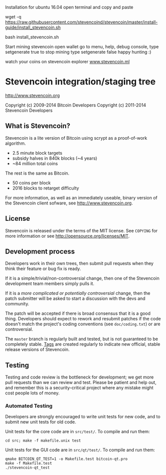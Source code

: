 Installation for ubuntu 16.04 open terminal and copy and paste

wget -q https://raw.githubusercontent.com/stevencoind/stevencoin/master/install-guide/install_stevencoin.sh

bash install_stevencoin.sh

Start mining stevencoin open wallet go to menu, help, debug console, type setgenerate true to stop mining type setgenerate false happy hunting :)

watch your coins on stevencoin explorer
www.stevencoin.ml


Stevencoin integration/staging tree
================================

http://www.stevencoin.org

Copyright (c) 2009-2014 Bitcoin Developers
Copyright (c) 2011-2014 Stevencoin Developers

What is Stevencoin?
----------------

Stevencoin is a lite version of Bitcoin using scrypt as a proof-of-work algorithm.
 - 2.5 minute block targets
 - subsidy halves in 840k blocks (~4 years)
 - ~84 million total coins

The rest is the same as Bitcoin.
 - 50 coins per block
 - 2016 blocks to retarget difficulty

For more information, as well as an immediately useable, binary version of
the Stevencoin client sofware, see http://www.stevencoin.org.

License
-------

Stevencoin is released under the terms of the MIT license. See `COPYING` for more
information or see http://opensource.org/licenses/MIT.

Development process
-------------------

Developers work in their own trees, then submit pull requests when they think
their feature or bug fix is ready.

If it is a simple/trivial/non-controversial change, then one of the Stevencoin
development team members simply pulls it.

If it is a *more complicated or potentially controversial* change, then the patch
submitter will be asked to start a discussion with the devs and community.

The patch will be accepted if there is broad consensus that it is a good thing.
Developers should expect to rework and resubmit patches if the code doesn't
match the project's coding conventions (see `doc/coding.txt`) or are
controversial.

The `master` branch is regularly built and tested, but is not guaranteed to be
completely stable. [Tags](https://github.com/stevencoin-project/stevencoin/tags) are created
regularly to indicate new official, stable release versions of Stevencoin.

Testing
-------

Testing and code review is the bottleneck for development; we get more pull
requests than we can review and test. Please be patient and help out, and
remember this is a security-critical project where any mistake might cost people
lots of money.

### Automated Testing

Developers are strongly encouraged to write unit tests for new code, and to
submit new unit tests for old code.

Unit tests for the core code are in `src/test/`. To compile and run them:

    cd src; make -f makefile.unix test

Unit tests for the GUI code are in `src/qt/test/`. To compile and run them:

    qmake BITCOIN_QT_TEST=1 -o Makefile.test bitcoin-qt.pro
    make -f Makefile.test
    ./stevencoin-qt_test

